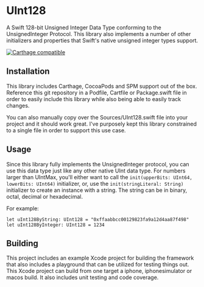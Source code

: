 # UInt128
A Swift 128-bit Unsigned Integer Data Type conforming to the UnsignedInteger Protocol.
This library also implements a number of other initializers and properties that Swift's
native unsigned integer types support.

[![Carthage compatible](https://img.shields.io/badge/Carthage-compatible-4BC51D.svg?style=flat)](https://github.com/Carthage/Carthage)

## Installation
This library includes Carthage, CocoaPods and SPM support out of the box.
Reference this git repository in a Podfile, Cartfile or Package.swift file in
order to easily include this library while also being able to easily track
changes.

You can also manually copy over the Sources/UInt128.swift file into your project
and it should work great. I've purposely kept this library constrained to a
single file in order to support this use case.

## Usage
Since this library fully implements the UnsignedInteger protocol, you can use
this data type just like any other native UInt data type. For numbers larger
than UIntMax, you'll either want to call the `init(upperBits: UInt64, lowerBits:
UInt64)` initializer, or, use the `init(stringLiteral: String)` initializer to
create an instance with a string.  The string can be in binary, octal, decimal
or hexadecimal.

For example:

    let uInt128ByString: UInt128 = "0xffaabbcc00129823fa9a12d4aa87f498"
    let uInt128ByInteger: UInt128 = 1234

## Building
This project includes an example Xcode project for building the framework that
also includes a playground that can be utilized for testing things out. This
Xcode project can build from one target a iphone, iphonesimulator or macos
build. It also includes unit testing and code coverage.
